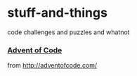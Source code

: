# stuff-and-things
code challenges and puzzles and whatnot

### [Advent of Code](/tree/master/advent-of-code/)
from http://adventofcode.com/
